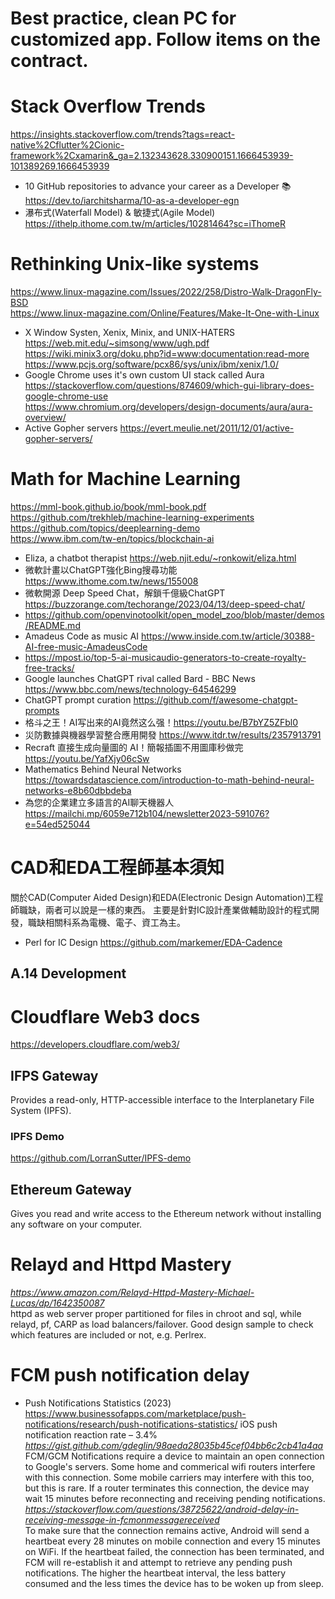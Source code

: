 # Best practice, clean PC for customized app. Follow items on the contract.
# Stack Overflow Trends
https://insights.stackoverflow.com/trends?tags=react-native%2Cflutter%2Cionic-framework%2Cxamarin&_ga=2.132343628.330900151.1666453939-101389269.1666453939
 - 10 GitHub repositories to advance your career as a Developer 📚
<br> https://dev.to/iarchitsharma/10-as-a-developer-egn
 - 瀑布式(Waterfall Model) & 敏捷式(Agile Model) https://ithelp.ithome.com.tw/m/articles/10281464?sc=iThomeR
# Rethinking Unix-like systems
https://www.linux-magazine.com/Issues/2022/258/Distro-Walk-DragonFly-BSD <br>
https://www.linux-magazine.com/Online/Features/Make-It-One-with-Linux
 - X Window Systen, Xenix, Minix, and UNIX-HATERS 
 <br> https://web.mit.edu/~simsong/www/ugh.pdf
 <br> https://wiki.minix3.org/doku.php?id=www:documentation:read-more
 <br> https://www.pcjs.org/software/pcx86/sys/unix/ibm/xenix/1.0/
 - Google Chrome uses it's own custom UI stack called Aura
 <br> https://stackoverflow.com/questions/874609/which-gui-library-does-google-chrome-use
 <br> https://www.chromium.org/developers/design-documents/aura/aura-overview/
 - Active Gopher servers https://evert.meulie.net/2011/12/01/active-gopher-servers/
# Math for Machine Learning 
https://mml-book.github.io/book/mml-book.pdf <br>
https://github.com/trekhleb/machine-learning-experiments <br>
https://github.com/topics/deeplearning-demo <br>
https://www.ibm.com/tw-en/topics/blockchain-ai
 - Eliza, a chatbot therapist https://web.njit.edu/~ronkowit/eliza.html
 - 微軟計畫以ChatGPT強化Bing搜尋功能 https://www.ithome.com.tw/news/155008
 - 微軟開源 Deep Speed Chat，解鎖千億級ChatGPT https://buzzorange.com/techorange/2023/04/13/deep-speed-chat/
 - https://github.com/openvinotoolkit/open_model_zoo/blob/master/demos/README.md
 - Amadeus Code as music AI https://www.inside.com.tw/article/30388-AI-free-music-AmadeusCode
 - https://mpost.io/top-5-ai-musicaudio-generators-to-create-royalty-free-tracks/
 - Google launches ChatGPT rival called Bard - BBC News https://www.bbc.com/news/technology-64546299
 - ChatGPT prompt curation https://github.com/f/awesome-chatgpt-prompts
 - 格斗之王！AI写出来的AI竟然这么强！https://youtu.be/B7bYZ5ZFbl0
 - 災防數據與機器學習整合應用開發 https://www.itdr.tw/results/2357913791
 - Recraft 直接生成向量圖的 AI！簡報插圖不用圖庫秒做完 https://youtu.be/YafXjy06cSw
 - Mathematics Behind Neural Networks https://towardsdatascience.com/introduction-to-math-behind-neural-networks-e8b60dbbdeba
 - 為您的企業建立多語言的AI聊天機器人 https://mailchi.mp/6059e712b104/newsletter2023-591076?e=54ed525044

# CAD和EDA工程師基本須知
關於CAD(Computer Aided Design)和EDA(Electronic Design Automation)工程師職缺，兩者可以說是一樣的東西。 主要是針對IC設計產業做輔助設計的程式開發，職缺相關科系為電機、電子、資工為主。 
 -  Perl for IC Design https://github.com/markemer/EDA-Cadence
## A.14 Development
# Cloudflare Web3 docs
https://developers.cloudflare.com/web3/
## IFPS Gateway
Provides a read-only, HTTP-accessible interface to the Interplanetary File System (IPFS).​​
### IPFS Demo
https://github.com/LorranSutter/IPFS-demo
## Ethereum Gateway
Gives you read and write access to the Ethereum network without installing any software on your computer.
# Relayd and Httpd Mastery
<i>https://www.amazon.com/Relayd-Httpd-Mastery-Michael-Lucas/dp/1642350087</i><br>
httpd as web server proper partitioned for files in chroot and sql, while relayd, pf, CARP as load balancers/failover. Good design sample to check which features are included or not, e.g. Perlrex.
# FCM push notification delay
 - Push Notifications Statistics (2023) https://www.businessofapps.com/marketplace/push-notifications/research/push-notifications-statistics/ iOS push notification reaction rate – 3.4%
<br><i>https://gist.github.com/gdeglin/98aeda28035b45cef04bb6c2cb41a4aa</i><br>
FCM/GCM Notifications require a device to maintain an open connection to Google's servers. Some home and commerical wifi routers interfere with this connection. Some mobile carriers may interfere with this too, but this is rare. If a router terminates this connection, the device may wait 15 minutes before reconnecting and receiving pending notifications.
<i>https://stackoverflow.com/questions/38725622/android-delay-in-receiving-message-in-fcmonmessagereceived</i><br>
To make sure that the connection remains active, Android will send a heartbeat every 28 minutes on mobile connection and every 15 minutes on WiFi. If the heartbeat failed, the connection has been terminated, and FCM will re-establish it and attempt to retrieve any pending push notifications. The higher the heartbeat interval, the less battery consumed and the less times the device has to be woken up from sleep.
